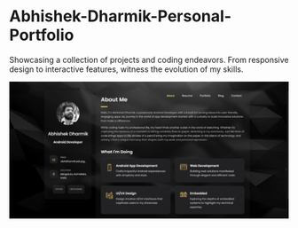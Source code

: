 # Abhishek-Dharmik-Personal-Portfolio

Showcasing a collection of projects and coding endeavors. From responsive design to interactive features, witness the evolution of my skills.

<div align="center">
  <img alt="Demo" src="./screenshot/website.png" />
</div>
